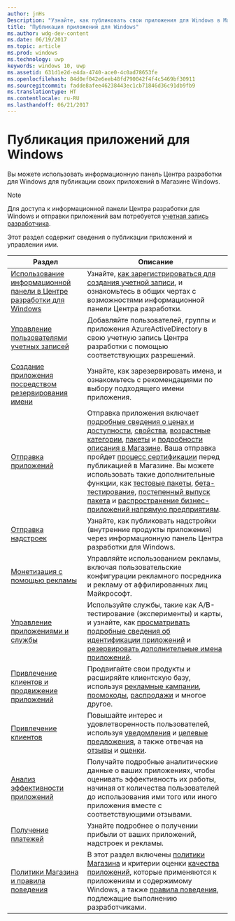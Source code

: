 ```yaml
---
author: jnHs
Description: "Узнайте, как публиковать свои приложения для Windows в Магазине Windows."
title: "Публикация приложений для Windows"
ms.author: wdg-dev-content
ms.date: 06/19/2017
ms.topic: article
ms.prod: windows
ms.technology: uwp
keywords: windows 10, uwp
ms.assetid: 631d1e2d-e4da-4740-ace0-4c0ad78653fe
ms.openlocfilehash: 84d0ef042e6eeb48fd790042f4f4c5469bf30911
ms.sourcegitcommit: fadde8afee46238443ec1cb71846d36c91db9fb9
ms.translationtype: HT
ms.contentlocale: ru-RU
ms.lasthandoff: 06/21/2017
---
```

# <a name="publish-windows-apps"></a>Публикация приложений для Windows

Вы можете использовать информационную панель Центра разработки для Windows для публикации своих приложений в Магазине Windows. 

> [!NOTE]
> Для доступа к информационной панели Центра разработки для Windows и отправки приложений вам потребуется [учетная запись разработчика](http://go.microsoft.com/fwlink/p/?LinkId=615100).

Этот раздел содержит сведения о публикации приложений и управлении ими.

| **Раздел** | **Описание** |
|-----------|-----------------|
| [Использование информационной панели в Центре разработки для Windows](using-the-windows-dev-center-dashboard.md) | Узнайте, [как зарегистрироваться для создания учетной записи](opening-a-developer-account.md), и ознакомьтесь в общих чертах с возможностями информационной панели Центра разработки. |
| [Управление пользователями учетных записей](manage-account-users.md) | Добавляйте пользователей, группы и приложения AzureActiveDirectory в свою учетную запись Центра разработки с помощью соответствующих разрешений. |
| [Создание приложения посредством резервирования имени](create-your-app-by-reserving-a-name.md) | Узнайте, как зарезервировать имена, и ознакомьтесь с рекомендациями по выбору подходящего имени приложения. |
| [Отправка приложений](app-submissions.md) | Отправка приложения включает [подробные сведения о ценах и доступности](set-app-pricing-and-availability.md), [свойства](enter-app-properties.md), [возрастные категории](age-ratings.md), [пакеты](upload-app-packages.md) и [подробности описания в Магазине](create-app-store-listings.md). Ваша отправка пройдет [процесс сертификации](the-app-certification-process.md) перед публикацией в Магазине. Вы можете использовать такие дополнительные функции, как [тестовые пакеты](package-flights.md), [бета-тестирование](beta-testing-and-targeted-distribution.md), [постепенный выпуск пакета](gradual-package-rollout.md) и [распространение бизнес-приложений напрямую предприятиям](distribute-lob-apps-to-enterprises.md). |
| [Отправка надстроек](add-on-submissions.md) | Узнайте, как публиковать надстройки (внутренние продукты приложения) через информационную панель Центра разработки для Windows. |
| [Монетизация с помощью рекламы](monetize-with-ads.md) | Управляйте использованием рекламы, включая пользовательские конфигурации рекламного посредника и рекламу от аффилированных лиц Майкрософт. |
| [Управление приложениями и службы](app-management-and-services.md) | Используйте службы, такие как А/В-тестирование (эксперименты) и карты, и узнайте, как [просматривать подробные сведения об идентификации приложений](view-app-identity-details.md) и [резервировать дополнительные имена приложений](manage-app-names.md). |
| [Привлечение клиентов и продвижение приложений](attract-customers-and-promote-your-apps.md) | Продвигайте свои продукты и расширяйте клиентскую базу, используя [рекламные кампании](create-an-ad-campaign-for-your-app.md), [промокоды](generate-promotional-codes.md), [распродажи](put-apps-and-add-ons-on-sale.md) и многое другое. |
| [Привлечение клиентов](engage-with-your-customers.md) | Повышайте интерес и удовлетворенность пользователей, используя [уведомления](send-push-notifications-to-your-apps-customers.md) и [целевые предложения](use-targeted-offers-to-maximize-engagement-and-conversions.md), а также отвечая на [отзывы](respond-to-customer-reviews.md) и [оценки](respond-to-customer-feedback.md). 
| [Анализ эффективности приложений](analytics.md) | Получайте подробные аналитические данные о ваших приложениях, чтобы оценивать эффективность их работы, начиная от количества пользователей до использования ими того или иного приложения вместе с соответствующими отзывами.|
| [Получение платежей](getting-paid-apps.md) | Узнайте подробнее о получении прибыли от ваших приложений, надстроек и рекламы. |
| [Политики Магазина и правила поведения](https://msdn.microsoft.com/library/windows/apps/dn764939.aspx) | В этот раздел включены [политики Магазина](https://msdn.microsoft.com/library/windows/apps/dn764944.aspx) и критерии оценки [качества приложений](https://msdn.microsoft.com/library/windows/apps/mt652261.aspx), которые применяются к приложениям и содержимому Windows, а также [правила поведения](https://msdn.microsoft.com/library/windows/apps/dn764941.aspx), подлежащие выполнению разработчиками. |
 
